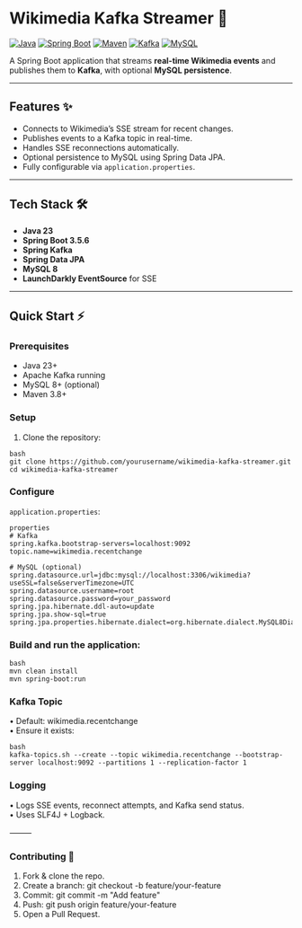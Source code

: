 # Wikimedia Kafka Streamer 🚀

[![Java](https://img.shields.io/badge/Java-23-blue?logo=java)](https://www.oracle.com/java/)
[![Spring Boot](https://img.shields.io/badge/Spring%20Boot-3.5.6-green?logo=spring)](https://spring.io/projects/spring-boot)
[![Maven](https://img.shields.io/badge/Maven-3.8+-red?logo=apache-maven)](https://maven.apache.org/)
[![Kafka](https://img.shields.io/badge/Kafka-3.5+-orange?logo=apachekafka)](https://kafka.apache.org/)
[![MySQL](https://img.shields.io/badge/MySQL-8+-blue?logo=mysql)](https://www.mysql.com/)

A Spring Boot application that streams **real-time Wikimedia events** and publishes them to **Kafka**, with optional **MySQL persistence**.

---

## Features ✨

- Connects to Wikimedia’s SSE stream for recent changes.
- Publishes events to a Kafka topic in real-time.
- Handles SSE reconnections automatically.
- Optional persistence to MySQL using Spring Data JPA.
- Fully configurable via `application.properties`.

---

## Tech Stack 🛠️

- **Java 23**
- **Spring Boot 3.5.6**
- **Spring Kafka**
- **Spring Data JPA**
- **MySQL 8**
- **LaunchDarkly EventSource** for SSE

---

## Quick Start ⚡

### Prerequisites

- Java 23+
- Apache Kafka running
- MySQL 8+ (optional)
- Maven 3.8+

### Setup

1. Clone the repository:

```
bash
git clone https://github.com/yourusername/wikimedia-kafka-streamer.git
cd wikimedia-kafka-streamer
````
### Configure
`application.properties`:

```
properties
# Kafka
spring.kafka.bootstrap-servers=localhost:9092
topic.name=wikimedia.recentchange

# MySQL (optional)
spring.datasource.url=jdbc:mysql://localhost:3306/wikimedia?useSSL=false&serverTimezone=UTC
spring.datasource.username=root
spring.datasource.password=your_password
spring.jpa.hibernate.ddl-auto=update
spring.jpa.show-sql=true
spring.jpa.properties.hibernate.dialect=org.hibernate.dialect.MySQL8Dialect
```

### Build and run the application: 

```
bash
mvn clean install
mvn spring-boot:run
```

### Kafka Topic
•	Default: wikimedia.recentchange  
•	Ensure it exists:

```
bash
kafka-topics.sh --create --topic wikimedia.recentchange --bootstrap-server localhost:9092 --partitions 1 --replication-factor 1
```

### Logging
•	Logs SSE events, reconnect attempts, and Kafka send status.  
•	Uses SLF4J + Logback.

⸻

### Contributing 🤝
1.	Fork & clone the repo.
2.	Create a branch: git checkout -b feature/your-feature
3.	Commit: git commit -m "Add feature"
4.	Push: git push origin feature/your-feature
5.	Open a Pull Request.

